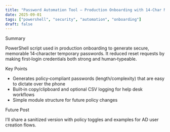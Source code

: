 ```yaml
---
title: "Password Automation Tool — Production Onboarding with 14‑Char Memorable Secrets"
date: 2025-09-01
tags: ["powershell", "security", "automation", "onboarding"]
draft: false
---
```


Summary

PowerShell script used in production onboarding to generate secure, memorable 14‑character temporary passwords. It reduced reset requests by making first‑login credentials both strong and human‑typeable.

Key Points

- Generates policy‑compliant passwords (length/complexity) that are easy to dictate over the phone
- Built‑in copy/clipboard and optional CSV logging for help desk workflows
- Simple module structure for future policy changes

Future Post

I’ll share a sanitized version with policy toggles and examples for AD user creation flows.

